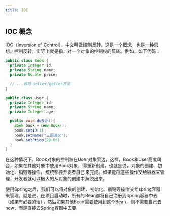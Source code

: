 ```yaml
---
title: IOC
---
```

## IOC 概念
IOC（Inversion of Control），中文叫做控制反转。这是一个概念，也是一种思想。控制反转，实际上就是指，对一个对象的控制权的反转。例如，如下代码：
```java
public class Book {
  private Integer id;
  private String name;
  private Double price;

  // ...省略 setter/getter方法
}
```
```java
public class User {
  private Integer id;
  private String name;
  private Integer age;

  public void doSth(){
    Book book = new Book();
    book.setID(1);
    book.setName("三国演义");
    book.setPrice(20.0d)
  }
}
```

在这种情况下，Book对象的控制权在User对象里边，这样，Book和User高度耦合，如果在其他对象中使用Book对象，得重新创建，也就是说，对象的创建、初始化、销毁等操作，统统都要开发者自己来完成。如果能将这些操作交给容器来管理，开发者就可以极大的从对象的创建中解脱出来。

使用Spring之后，我们可以将对象的创建、初始化、销毁等操作交给spring容器来管理。就是说，在项目启动时，所有的Bean都将自己注册到spring容器中去（如果有必要的话），然后如果其他Bean需要使用到这个Bean，则不需要自己去new，而是直接去Spring容器中去要